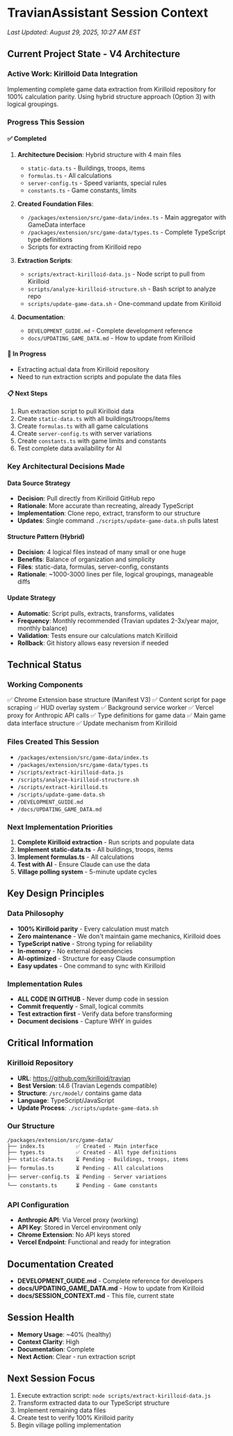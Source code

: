 # TravianAssistant Session Context
*Last Updated: August 29, 2025, 10:27 AM EST*

## Current Project State - V4 Architecture

### Active Work: Kirilloid Data Integration
Implementing complete game data extraction from Kirilloid repository for 100% calculation parity. Using hybrid structure approach (Option 3) with logical groupings.

### Progress This Session

#### ✅ Completed
1. **Architecture Decision**: Hybrid structure with 4 main files
   - `static-data.ts` - Buildings, troops, items
   - `formulas.ts` - All calculations
   - `server-config.ts` - Speed variants, special rules
   - `constants.ts` - Game constants, limits

2. **Created Foundation Files**:
   - `/packages/extension/src/game-data/index.ts` - Main aggregator with GameData interface
   - `/packages/extension/src/game-data/types.ts` - Complete TypeScript type definitions
   - Scripts for extracting from Kirilloid repo

3. **Extraction Scripts**:
   - `scripts/extract-kirilloid-data.js` - Node script to pull from Kirilloid
   - `scripts/analyze-kirilloid-structure.sh` - Bash script to analyze repo
   - `scripts/update-game-data.sh` - One-command update from Kirilloid

4. **Documentation**:
   - `DEVELOPMENT_GUIDE.md` - Complete development reference
   - `docs/UPDATING_GAME_DATA.md` - How to update from Kirilloid

#### 🔄 In Progress
- Extracting actual data from Kirilloid repository
- Need to run extraction scripts and populate the data files

#### 📋 Next Steps
1. Run extraction script to pull Kirilloid data
2. Create `static-data.ts` with all buildings/troops/items
3. Create `formulas.ts` with all game calculations
4. Create `server-config.ts` with server variations
5. Create `constants.ts` with game limits and constants
6. Test complete data availability for AI

### Key Architectural Decisions Made

#### Data Source Strategy
- **Decision**: Pull directly from Kirilloid GitHub repo
- **Rationale**: More accurate than recreating, already TypeScript
- **Implementation**: Clone repo, extract, transform to our structure
- **Updates**: Single command `./scripts/update-game-data.sh` pulls latest

#### Structure Pattern (Hybrid)
- **Decision**: 4 logical files instead of many small or one huge
- **Benefits**: Balance of organization and simplicity
- **Files**: static-data, formulas, server-config, constants
- **Rationale**: ~1000-3000 lines per file, logical groupings, manageable diffs

#### Update Strategy
- **Automatic**: Script pulls, extracts, transforms, validates
- **Frequency**: Monthly recommended (Travian updates 2-3x/year major, monthly balance)
- **Validation**: Tests ensure our calculations match Kirilloid
- **Rollback**: Git history allows easy reversion if needed

## Technical Status

### Working Components
✅ Chrome Extension base structure (Manifest V3)
✅ Content script for page scraping
✅ HUD overlay system
✅ Background service worker
✅ Vercel proxy for Anthropic API calls
✅ Type definitions for game data
✅ Main game data interface structure
✅ Update mechanism from Kirilloid

### Files Created This Session
- `/packages/extension/src/game-data/index.ts`
- `/packages/extension/src/game-data/types.ts`
- `/scripts/extract-kirilloid-data.js`
- `/scripts/analyze-kirilloid-structure.sh`
- `/scripts/extract-kirilloid.ts`
- `/scripts/update-game-data.sh`
- `/DEVELOPMENT_GUIDE.md`
- `/docs/UPDATING_GAME_DATA.md`

### Next Implementation Priorities
1. **Complete Kirilloid extraction** - Run scripts and populate data
2. **Implement static-data.ts** - All buildings, troops, items
3. **Implement formulas.ts** - All calculations
4. **Test with AI** - Ensure Claude can use the data
5. **Village polling system** - 5-minute update cycles

## Key Design Principles

### Data Philosophy
- **100% Kirilloid parity** - Every calculation must match
- **Zero maintenance** - We don't maintain game mechanics, Kirilloid does
- **TypeScript native** - Strong typing for reliability
- **In-memory** - No external dependencies
- **AI-optimized** - Structure for easy Claude consumption
- **Easy updates** - One command to sync with Kirilloid

### Implementation Rules
- **ALL CODE IN GITHUB** - Never dump code in session
- **Commit frequently** - Small, logical commits
- **Test extraction first** - Verify data before transforming
- **Document decisions** - Capture WHY in guides

## Critical Information

### Kirilloid Repository
- **URL**: https://github.com/kirilloid/travian
- **Best Version**: t4.6 (Travian Legends compatible)
- **Structure**: `/src/model/` contains game data
- **Language**: TypeScript/JavaScript
- **Update Process**: `./scripts/update-game-data.sh`

### Our Structure
```
/packages/extension/src/game-data/
├── index.ts          ✅ Created - Main interface
├── types.ts          ✅ Created - All type definitions
├── static-data.ts    ⏳ Pending - Buildings, troops, items
├── formulas.ts       ⏳ Pending - All calculations
├── server-config.ts  ⏳ Pending - Server variations
└── constants.ts      ⏳ Pending - Game constants
```

### API Configuration
- **Anthropic API**: Via Vercel proxy (working)
- **API Key**: Stored in Vercel environment only
- **Chrome Extension**: No API keys stored
- **Vercel Endpoint**: Functional and ready for integration

## Documentation Created
- **DEVELOPMENT_GUIDE.md** - Complete reference for developers
- **docs/UPDATING_GAME_DATA.md** - How to update from Kirilloid
- **docs/SESSION_CONTEXT.md** - This file, current state

## Session Health
- **Memory Usage**: ~40% (healthy)
- **Context Clarity**: High
- **Documentation**: Complete
- **Next Action**: Clear - run extraction script

## Next Session Focus
1. Execute extraction script: `node scripts/extract-kirilloid-data.js`
2. Transform extracted data to our TypeScript structure
3. Implement remaining data files
4. Create test to verify 100% Kirilloid parity
5. Begin village polling implementation